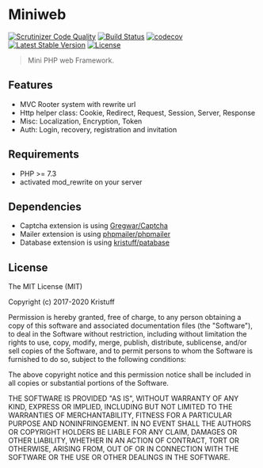 # Miniweb

[![Scrutinizer Code Quality](https://scrutinizer-ci.com/g/kristuff/miniweb/badges/quality-score.png?b=main)](https://scrutinizer-ci.com/g/kristuff/miniweb/?branch=main)
[![Build Status](https://travis-ci.org/kristuff/miniweb.svg?branch=main)](https://travis-ci.org/kristuff/miniweb)
[![codecov](https://codecov.io/gh/kristuff/miniweb/branch/main/graph/badge.svg?token=8e9XoS8HnV)](https://codecov.io/gh/kristuff/miniweb)
[![Latest Stable Version](https://poser.pugx.org/kristuff/miniweb/v/stable)](https://packagist.org/packages/kristuff/miniweb)
[![License](https://poser.pugx.org/kristuff/miniweb/license)](https://packagist.org/packages/kristuff/miniweb)

> Mini PHP web Framework.

Features
--------

- MVC Rooter system with rewrite url
- Http helper class: Cookie, Redirect, Request, Session, Server, Response
- Misc: Localization, Encryption, Token
- Auth: Login, recovery, registration and invitation

Requirements
------------

- PHP >= 7.3
- activated mod_rewrite on your server

Dependencies
----------

- Captcha extension is using [Gregwar/Captcha](https://github.com/Gregwar/Captcha)
- Mailer extension is using [phpmailer/phpmailer](https://github.com/PHPMailer/PHPMailer)
- Database extension is using [kristuff/patabase](https://github.com/kristuff/patabase)

License
-------

The MIT License (MIT)

Copyright (c) 2017-2020 Kristuff

Permission is hereby granted, free of charge, to any person obtaining a copy
of this software and associated documentation files (the "Software"), to deal
in the Software without restriction, including without limitation the rights
to use, copy, modify, merge, publish, distribute, sublicense, and/or sell
copies of the Software, and to permit persons to whom the Software is
furnished to do so, subject to the following conditions:

The above copyright notice and this permission notice shall be included in
all copies or substantial portions of the Software.

THE SOFTWARE IS PROVIDED "AS IS", WITHOUT WARRANTY OF ANY KIND, EXPRESS OR
IMPLIED, INCLUDING BUT NOT LIMITED TO THE WARRANTIES OF MERCHANTABILITY,
FITNESS FOR A PARTICULAR PURPOSE AND NONINFRINGEMENT. IN NO EVENT SHALL THE
AUTHORS OR COPYRIGHT HOLDERS BE LIABLE FOR ANY CLAIM, DAMAGES OR OTHER
LIABILITY, WHETHER IN AN ACTION OF CONTRACT, TORT OR OTHERWISE, ARISING FROM,
OUT OF OR IN CONNECTION WITH THE SOFTWARE OR THE USE OR OTHER DEALINGS IN
THE SOFTWARE.
